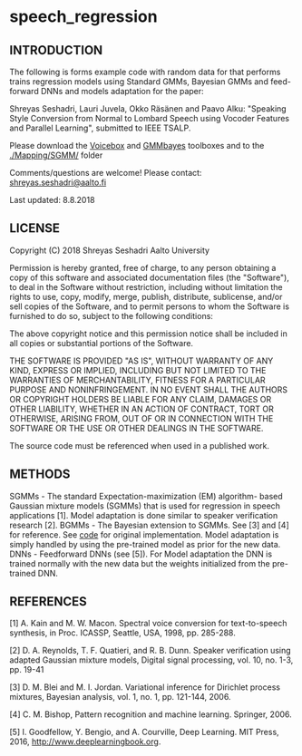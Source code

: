 # speech_regression
 
INTRODUCTION
------------
The following is forms example code with random data for that performs trains regression models using Standard GMMs, Bayesian GMMs and feed-forward DNNs and models adaptation for the paper:
 
Shreyas Seshadri, Lauri Juvela, Okko Räsänen and Paavo Alku: "Speaking Style Conversion from Normal to Lombard Speech using Vocoder Features and Parallel Learning", submitted to IEEE TSALP.

Please download the [Voicebox]( http://www.ee.ic.ac.uk/hp/staff/dmb/voicebox/voicebox.html) and [GMMbayes]( http://www.it.lut.fi/project/gmmbayes/downloads/src/gmmbayestb/) toolboxes and to the [./Mapping/SGMM/](https://github.com/shreyas253/speech_regression/tree/master/Mapping/SGMM) folder
 
Comments/questions are welcome! Please contact: shreyas.seshadri@aalto.fi
 
Last updated: 8.8.2018
 
 
LICENSE
-------
 
Copyright (C) 2018 Shreyas Seshadri Aalto University
 
Permission is hereby granted, free of charge, to any person obtaining a copy of
this software and associated documentation files (the "Software"), to deal in
the Software without restriction, including without limitation the rights to
use, copy, modify, merge, publish, distribute, sublicense, and/or sell copies of
the Software, and to permit persons to whom the Software is furnished to do so,
subject to the following conditions:
 
The above copyright notice and this permission notice shall be included in all
copies or substantial portions of the Software.
 
THE SOFTWARE IS PROVIDED "AS IS", WITHOUT WARRANTY OF ANY KIND, EXPRESS OR
IMPLIED, INCLUDING BUT NOT LIMITED TO THE WARRANTIES OF MERCHANTABILITY, FITNESS
FOR A PARTICULAR PURPOSE AND NONINFRINGEMENT. IN NO EVENT SHALL THE AUTHORS OR
COPYRIGHT HOLDERS BE LIABLE FOR ANY CLAIM, DAMAGES OR OTHER LIABILITY, WHETHER
IN AN ACTION OF CONTRACT, TORT OR OTHERWISE, ARISING FROM, OUT OF OR IN
CONNECTION WITH THE SOFTWARE OR THE USE OR OTHER DEALINGS IN THE SOFTWARE.
 
The source code must be referenced when used in a published work.
 
METHODS
-------
SGMMs - The standard Expectation-maximization (EM) algorithm- based Gaussian mixture models (SGMMs) that is used for regression in speech applications [1]. Model adaptation is done similar to speaker verification research [2].
BGMMs - The Bayesian extension to SGMMs. See [3] and [4] for reference. See [code](https://github.com/shreyas253/BGMM_Mapping) for original implementation. Model adaptation is simply handled by using the pre-trained model as prior for the new data. 
DNNs - Feedforward DNNs (see [5]). For Model adaptation the DNN is trained normally with the new data but the weights initialized from the pre-trained DNN. 
 
 
REFERENCES
----------
[1] A. Kain and M. W. Macon. Spectral voice conversion for text-to-speech synthesis, in Proc. ICASSP, Seattle, USA, 1998, pp. 285-288.
 
[2] D. A. Reynolds, T. F. Quatieri, and R. B. Dunn. Speaker verification using adapted Gaussian mixture models, Digital signal processing, vol. 10, no. 1-3, pp. 19-41
 
[3] D. M. Blei and M. I. Jordan. Variational inference for Dirichlet process mixtures, Bayesian analysis, vol. 1, no. 1, pp. 121-144, 2006.
 
[4] C. M. Bishop, Pattern recognition and machine learning. Springer, 2006.
 
[5] I. Goodfellow, Y. Bengio, and A. Courville, Deep Learning. MIT Press, 2016, http://www.deeplearningbook.org.
